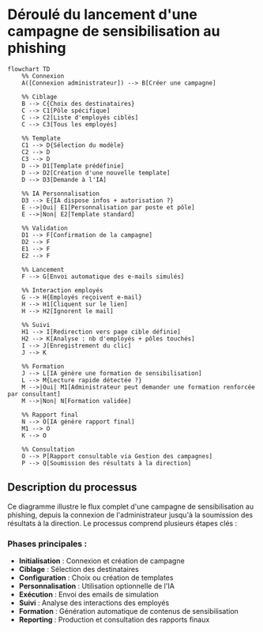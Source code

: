 # Déroulé du lancement d'une campagne de sensibilisation au phishing

```mermaid
flowchart TD
    %% Connexion
    A([Connexion administrateur]) --> B[Créer une campagne]
    
    %% Ciblage
    B --> C{Choix des destinataires}
    C --> C1[Pôle spécifique]
    C --> C2[Liste d'employés ciblés]
    C --> C3[Tous les employés]
    
    %% Template
    C1 --> D{Sélection du modèle}
    C2 --> D
    C3 --> D
    D --> D1[Template prédéfinie]
    D --> D2[Création d'une nouvelle template]
    D --> D3[Demande à l'IA]
    
    %% IA Personnalisation
    D3 --> E{IA dispose infos + autorisation ?}
    E -->|Oui| E1[Personnalisation par poste et pôle]
    E -->|Non| E2[Template standard]
    
    %% Validation
    D1 --> F[Confirmation de la campagne]
    D2 --> F
    E1 --> F
    E2 --> F
    
    %% Lancement
    F --> G[Envoi automatique des e-mails simulés]
    
    %% Interaction employés
    G --> H{Employés reçoivent e-mail}
    H --> H1[Cliquent sur le lien]
    H --> H2[Ignorent le mail]
    
    %% Suivi
    H1 --> I[Redirection vers page cible définie]
    H2 --> K[Analyse : nb d'employés + pôles touchés]
    I --> J[Enregistrement du clic]
    J --> K
    
    %% Formation
    J --> L[IA génère une formation de sensibilisation]
    L --> M{Lecture rapide détectée ?}
    M -->|Oui| M1[Administrateur peut demander une formation renforcée par consultant]
    M -->|Non| N[Formation validée]
    
    %% Rapport final
    N --> O[IA génère rapport final]
    M1 --> O
    K --> O
    
    %% Consultation
    O --> P[Rapport consultable via Gestion des campagnes]
    P --> Q[Soumission des résultats à la direction]
```

## Description du processus

Ce diagramme illustre le flux complet d'une campagne de sensibilisation au phishing, depuis la connexion de l'administrateur jusqu'à la soumission des résultats à la direction. Le processus comprend plusieurs étapes clés :

### Phases principales :
- **Initialisation** : Connexion et création de campagne
- **Ciblage** : Sélection des destinataires
- **Configuration** : Choix ou création de templates
- **Personnalisation** : Utilisation optionnelle de l'IA
- **Exécution** : Envoi des emails de simulation
- **Suivi** : Analyse des interactions des employés
- **Formation** : Génération automatique de contenus de sensibilisation
- **Reporting** : Production et consultation des rapports finaux
